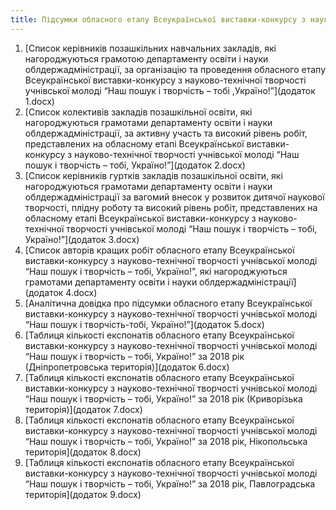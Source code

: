 ```yaml
---
title: Підсумки обласного етапу Всеукраїнської виставки-конкурсу з науково-технічної творчості учнівської молоді “Наш пошук і творчість – тобі, Україно!”
---
```


1.  [Список керівників позашкільних навчальних закладів, які нагороджуються грамотою департаменту освіти і науки облдержадміністрації, за організацію та проведення обласного етапу Всеукраїнської виставки-конкурсу з науково-технічної творчості учнівської молоді “Наш пошук і творчість – тобі ,Україно!”](додаток 1.docx)
2.  [Список колективів закладів позашкільної освіти, які нагороджуються грамотами департаменту освіти і науки облдержадміністрації, за активну участь та високий рівень робіт, представлених на обласному етапі Всеукраїнської виставки-конкурсу з науково-технічної творчості учнівської молоді “Наш пошук і творчість – тобі, Україно!”](додаток 2.docx)
3.  [Список керівників гуртків закладів позашкільної освіти, які нагороджуються грамотами департаменту освіти і науки облдержадміністрації за вагомий внесок у розвиток дитячої наукової творчості, плідну роботу та високий рівень робіт, представлених на обласному етапі Всеукраїнської виставки-конкурсу з науково-технічної творчості учнівської молоді “Наш пошук і творчість – тобі, Україно!”](додаток 3.docx)
4.  [Список авторів кращих робіт обласного етапу Всеукраїнської виставки-конкурсу з науково-технічної творчості учнівської молоді “Наш пошук і творчість – тобі, Україно!”, які нагороджуються грамотами департаменту освіти і науки облдержадміністрації](додаток 4.docx)
5.  [Аналітична довідка про підсумки обласного етапу Всеукраїнської виставки-конкурсу з науково-технічної творчості учнівської молоді “Наш пошук і творчість-тобі, Україно!”](додаток 5.docx)
6.  [Таблиця кількості експонатів обласного етапу Всеукраїнської виставки-конкурсу з науково-технічної творчості учнівської молоді “Наш пошук і творчість – тобі, Україно!” за 2018 рік (Дніпропетровська територія)](додаток 6.docx)
7.  [Таблиця кількості експонатів обласного етапу Всеукраїнської виставки-конкурсу з науково-технічної творчості учнівської молоді “Наш пошук і творчість – тобі, Україно!” за 2018 рік (Криворізька територія)](додаток 7.docx)
8.  [Таблиця кількості експонатів обласного етапу Всеукраїнської виставки-конкурсу з науково-технічної творчості учнівської молоді “Наш пошук і творчість – тобі, Україно!” за 2018 рік, Нікопольська територія](додаток 8.docx)
9.  [Таблиця кількості експонатів обласного етапу Всеукраїнської виставки-конкурсу з науково-технічної творчості учнівської молоді “Наш пошук і творчість – тобі, Україно!” за 2018 рік, Павлоградська територія](додаток 9.docx)
